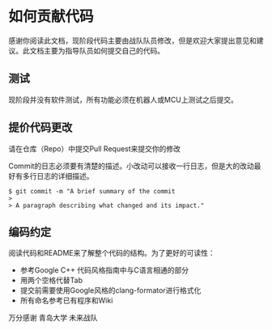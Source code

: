 # 如何贡献代码

感谢你阅读此文档，现阶段代码主要由战队队员修改，但是欢迎大家提出意见和建议。此文档主要为指导队员如何提交自己的代码。

## 测试

现阶段并没有软件测试，所有功能必须在机器人或MCU上测试之后提交。

## 提价代码更改

请在仓库（Repo）中提交Pull Request来提交你的修改

Commit的日志必须要有清楚的描述。小改动可以接收一行日志，但是大的改动最好有多行日志的详细描述。

    $ git commit -m "A brief summary of the commit
    > 
    > A paragraph describing what changed and its impact."

## 编码约定

阅读代码和README来了解整个代码的结构。为了更好的可读性：

* 参考Google C++ 代码风格指南中与C语言相通的部分
* 用两个空格代替Tab
* 提交前需要使用Google风格的clang-formator进行格式化
* 所有命名参考已有程序和Wiki

万分感谢
青岛大学 未来战队
